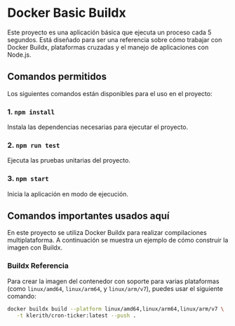 # Docker Basic Buildx

Este proyecto es una aplicación básica que ejecuta un proceso cada 5 segundos. Está diseñado para ser una referencia sobre cómo trabajar con Docker Buildx, plataformas cruzadas y el manejo de aplicaciones con Node.js.

## Comandos permitidos

Los siguientes comandos están disponibles para el uso en el proyecto:

### 1. `npm install`
Instala las dependencias necesarias para ejecutar el proyecto.

### 2. `npm run test`
Ejecuta las pruebas unitarias del proyecto.

### 3. `npm start`
Inicia la aplicación en modo de ejecución.

## Comandos importantes usados aquí

En este proyecto se utiliza Docker Buildx para realizar compilaciones multiplataforma. A continuación se muestra un ejemplo de cómo construir la imagen con Buildx.

### Buildx Referencia

Para crear la imagen del contenedor con soporte para varias plataformas (como `linux/amd64`, `linux/arm64`, y `linux/arm/v7`), puedes usar el siguiente comando:

```bash
docker buildx build --platform linux/amd64,linux/arm64,linux/arm/v7 \
   -t klerith/cron-ticker:latest --push .

